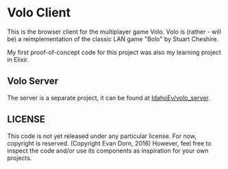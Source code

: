 # Volo Client

This is the browser client for the multiplayer game Volo.  Volo is (rather - will be)
a reimplementation of the classic LAN game "Bolo" by Stuart Cheshire.

My first proof-of-concept code for this project was also my learning project in
Elixir.

## Volo Server

The server is a separate project, it can be found at [IdahoEv/volo_server](https://github.com/IdahoEv/volo_server).

## LICENSE

This code is not yet released under any particular license.  For now,
copyright is reserved. (Copyright Evan Dorn, 2016)  However, feel free to
inspect the code and/or use its components as inspiration for your own projects.
